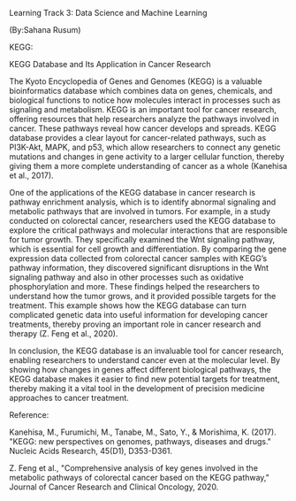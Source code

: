 Learning Track 3: Data Science and Machine Learning 

(By:Sahana Rusum)

KEGG:

KEGG Database and Its Application in Cancer Research

The Kyoto Encyclopedia of Genes and Genomes (KEGG) is a valuable bioinformatics database which combines data on genes, chemicals, and biological functions to notice how molecules interact in processes such as signaling and metabolism. KEGG is an important tool for cancer research, offering resources that help researchers analyze the pathways involved in cancer. These pathways reveal how cancer develops and spreads. KEGG database provides a clear layout for cancer-related pathways, such as PI3K-Akt, MAPK, and p53, which allow researchers to connect any genetic mutations and changes in gene activity to a larger cellular function, thereby giving them a more complete understanding of cancer as a whole (Kanehisa et al., 2017).

One of the applications of the KEGG database in cancer research is pathway enrichment analysis, which is to identify abnormal signaling and metabolic pathways that are involved in tumors. For example, in a study conducted on colorectal cancer, researchers used the KEGG database to explore the critical pathways and molecular interactions that are responsible for tumor growth. They specifically examined the Wnt signaling pathway, which is essential for cell growth and differentiation. By comparing the gene expression data collected from colorectal cancer samples with KEGG’s pathway information, they discovered significant disruptions in the Wnt signaling pathway and also in other processes such as oxidative phosphorylation and more. These findings helped the researchers to understand how the tumor grows, and it provided possible targets for the treatment. This example shows how the KEGG database can turn complicated genetic data into useful information for developing cancer treatments, thereby proving an important role in cancer research and therapy (Z. Feng et al., 2020).

In conclusion, the KEGG database is an invaluable tool for cancer research, enabling researchers to understand cancer even at the molecular level. By showing how changes in genes affect different biological pathways, the KEGG database makes it easier to find new potential targets for treatment, thereby making it a vital tool in the development of precision medicine approaches to cancer treatment.

Reference:

Kanehisa, M., Furumichi, M., Tanabe, M., Sato, Y., & Morishima, K. (2017). "KEGG: new perspectives on genomes, pathways, diseases and drugs." Nucleic Acids Research, 45(D1), D353-D361.

Z. Feng et al., "Comprehensive analysis of key genes involved in the metabolic pathways of colorectal cancer based on the KEGG pathway," Journal of Cancer Research and Clinical Oncology, 2020.
